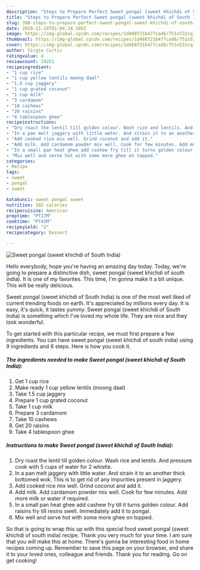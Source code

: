 ```yaml
---
description: "Steps to Prepare Perfect Sweet pongal (sweet khichdi of South India)"
title: "Steps to Prepare Perfect Sweet pongal (sweet khichdi of South India)"
slug: 398-steps-to-prepare-perfect-sweet-pongal-sweet-khichdi-of-south-india
date: 2020-11-18T01:04:24.105Z
image: https://img-global.cpcdn.com/recipes/1d488f21b477cad6/751x532cq70/sweet-pongal-sweet-khichdi-of-south-india-recipe-main-photo.jpg
thumbnail: https://img-global.cpcdn.com/recipes/1d488f21b477cad6/751x532cq70/sweet-pongal-sweet-khichdi-of-south-india-recipe-main-photo.jpg
cover: https://img-global.cpcdn.com/recipes/1d488f21b477cad6/751x532cq70/sweet-pongal-sweet-khichdi-of-south-india-recipe-main-photo.jpg
author: Virgie Curtis
ratingvalue: 4
reviewcount: 24251
recipeingredient:
- "1 cup rice"
- "1 cup yellow lentils moong daal"
- "1.5 cup jaggery"
- "1 cup grated coconut"
- "1 cup milk"
- "3 cardamom"
- "10 cashews"
- "20 raisins"
- "4 tablespoon ghee"
recipeinstructions:
- "Dry roast the lentil till golden colour. Wash rice and lentils. And pressure cook with 5 cups of water for 2 whistle."
- "In a pan melt jaggery with little water. And strain it to an another thick bottomed wok. This is to get rid of any impurities present in jaggery."
- "Add cooked rice mix well. Grind coconut and add it."
- "Add milk. Add cardamom powder mix well. Cook for few minutes. Add more milk or water if required."
- "In a small pan heat ghee add cashew fry till it turns golden colour. Add raisins fry till resins swell. Immediately add it to pongal."
- "Mix well and serve hot with some more ghee on topped."
categories:
- Recipe
tags:
- sweet
- pongal
- sweet

katakunci: sweet pongal sweet 
nutrition: 102 calories
recipecuisine: American
preptime: "PT17M"
cooktime: "PT43M"
recipeyield: "2"
recipecategory: Dessert

---
```



![Sweet pongal (sweet khichdi of South India)](https://img-global.cpcdn.com/recipes/1d488f21b477cad6/751x532cq70/sweet-pongal-sweet-khichdi-of-south-india-recipe-main-photo.jpg)

Hello everybody, hope you're having an amazing day today. Today, we're going to prepare a distinctive dish, sweet pongal (sweet khichdi of south india). It is one of my favorites. This time, I'm gonna make it a bit unique. This will be really delicious.



Sweet pongal (sweet khichdi of South India) is one of the most well liked of current trending foods on earth. It's appreciated by millions every day. It is easy, it's quick, it tastes yummy. Sweet pongal (sweet khichdi of South India) is something which I've loved my whole life. They are nice and they look wonderful.


To get started with this particular recipe, we must first prepare a few ingredients. You can have sweet pongal (sweet khichdi of south india) using 9 ingredients and 6 steps. Here is how you cook it.

<!--inarticleads1-->

##### The ingredients needed to make Sweet pongal (sweet khichdi of South India):

1. Get 1 cup rice
1. Make ready 1 cup yellow lentils (moong daal)
1. Take 1.5 cup jaggery
1. Prepare 1 cup grated coconut
1. Take 1 cup milk
1. Prepare 3 cardamom
1. Take 10 cashews
1. Get 20 raisins
1. Take 4 tablespoon ghee




<!--inarticleads2-->

##### Instructions to make Sweet pongal (sweet khichdi of South India):

1. Dry roast the lentil till golden colour. Wash rice and lentils. And pressure cook with 5 cups of water for 2 whistle.
1. In a pan melt jaggery with little water. And strain it to an another thick bottomed wok. This is to get rid of any impurities present in jaggery.
1. Add cooked rice mix well. Grind coconut and add it.
1. Add milk. Add cardamom powder mix well. Cook for few minutes. Add more milk or water if required.
1. In a small pan heat ghee add cashew fry till it turns golden colour. Add raisins fry till resins swell. Immediately add it to pongal.
1. Mix well and serve hot with some more ghee on topped.




So that is going to wrap this up with this special food sweet pongal (sweet khichdi of south india) recipe. Thank you very much for your time. I am sure that you will make this at home. There's gonna be interesting food in home recipes coming up. Remember to save this page on your browser, and share it to your loved ones, colleague and friends. Thank you for reading. Go on get cooking!
